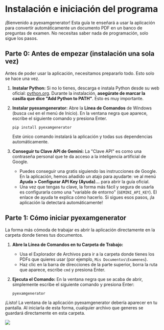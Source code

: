 # Instalación e iniciación del programa

¡Bienvenido a pyexamgenerator! Esta guía te enseñará a usar la aplicación para convertir automáticamente un documento PDF en un banco de preguntas de examen. No necesitas saber nada de programación, solo sigue los pasos.

## Parte 0: Antes de empezar (instalación una sola vez)

Antes de poder usar la aplicación, necesitamos prepararlo todo. Esto solo se hace una vez.

1.  **Instalar Python:** Si no lo tienes, descarga e instala Python desde su web oficial: [python.org](https://www.python.org/downloads/). Durante la instalación, **asegúrate de marcar la casilla que dice "Add Python to PATH"**. Esto es muy importante.

2.  **Instalar pyexamgenerator:** Abre la **Línea de Comandos** de Windows (busca `cmd` en el menú de Inicio). En la ventana negra que aparece, escribe el siguiente comando y presiona Enter.
    ```
    pip install pyexamgenerator
    ```
    Este único comando instalará la aplicación y todas sus dependencias automáticamente.

3.  **Conseguir tu Clave API de Gemini:** La "Clave API" es como una contraseña personal que te da acceso a la inteligencia artificial de Google.
    *   Puedes conseguir una gratis siguiendo las instrucciones de Google. En la aplicación, hemos añadido un atajo para ayudarte: ve al menú **Ayuda > Configurar API Key (Ayuda)...** para abrir la guía oficial.
    *   Una vez que tengas tu clave, la forma más fácil y segura de usarla es configurarla como una "variable de entorno" (`GEMINI_API_KEY`). El enlace de ayuda te explica cómo hacerlo. Si sigues esos pasos, ¡la aplicación la detectará automáticamente!

## Parte 1: Cómo iniciar pyexamgenerator

La forma más cómoda de trabajar es abrir la aplicación directamente en la carpeta donde tienes tus documentos.

1.  **Abre la Línea de Comandos en tu Carpeta de Trabajo:**
    *   Usa el Explorador de Archivos para ir a la carpeta donde tienes los PDFs que quieres usar (por ejemplo, `Mis Documentos\Examenes`).
    *   Haz clic en la barra de direcciones de la parte superior, borra la ruta que aparece, escribe `cmd` y presiona Enter.

2.  **Ejecuta el Comando:** En la ventana negra que se acaba de abrir, simplemente escribe el siguiente comando y presiona Enter:
    ```
    pyexamgenerator
    ```
¡Listo! La ventana de la aplicación pyexamgenerator debería aparecer en tu pantalla. Al iniciarla de esta forma, cualquier archivo que generes se guardará directamente en esta carpeta.

![](/_static/gifs/parte1_v00.gif)

